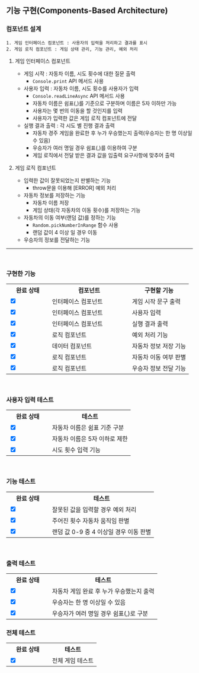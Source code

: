 ## 기능 구현(Components-Based Architecture)

### 컴포넌트 설계
    1. 게임 인터페이스 컴포넌트 : 사용자의 입력을 처리하고 결과를 표시
    2. 게임 로직 컴포넌트 : 게임 상태 관리, 기능 관리, 예외 처리


1. 게임 인터페이스 컴포넌트
    - 게임 시작 : 자동차 이름, 시도 횟수에 대한 질문 출력
        - `Console.print` API 메서드 사용
    - 사용자 입력 : 자동차 이름, 시도 횟수를 사용자가 입력
        - `Console.readLineAsync` API 메서드 사용
        - 자동차 이름은 쉼표(,)를 기준으로 구분하며 이름은 5자 이하만 가능
        - 사용자는 몇 번의 이동을 할 것인지를 입력
        - 사용자가 입력한 값은 게임 로직 컴포넌트에 전달
    - 실행 결과 출력 : 각 시도 별 진행 결과 출력
        - 자동차 경주 게임을 완료한 후 누가 우승했는지 출력(우승자는 한 명 이상일 수 있음)
        - 우승자가 여러 명일 경우 쉼표(,)를 이용하여 구분
        - 게임 로직에서 전달 받은 결과 값을 입출력 요구사항에 맞추어 출력

2. 게임 로직 컴포넌트
    - 입력한 값이 잘못되었는지 판별하는 기능
        - throw문을 이용해 [ERROR] 예외 처리
    - 자동차 정보를 저장하는 기능
        - 자동차 이름 저장
        - 게임 상태(각 자동차의 이동 횟수)를 저장하는 기능
    - 자동차의 이동 여부(랜덤 값)를 정하는 기능
        - `Random.pickNumberInRange` 함수 사용
        - 랜덤 값이 4 이상 일 경우 이동
    - 우승자의 정보를 전달하는 기능

---
<br>

### 구현한 기능

<table>
    <tr>
        <th style = 'width : 100px'>완료 상태</th>
        <th style = 'width : 200px'> 컴포넌트</th>
        <th>구현할 기능</th>
    </tr>
    <tr>
        <td><input type="checkBox" checked></td>
        <td>인터페이스 컴포넌트</td>
        <td>게임 시작 문구 출력</td>
    </tr>
    <tr>
        <td><input type="checkBox" checked></td>
        <td rowsp>인터페이스 컴포넌트</td>
        <td>사용자 입력</td>
    </tr>
    <tr>
        <td><input type="checkBox" checked></td>
        <td>인터페이스 컴포넌트</td>
        <td>실행 결과 출력</td>
    </tr>
    <tr>
        <td><input type="checkBox" checked></td>
        <td>로직 컴포넌트</td>
        <td>예외 처리 기능</td>
    </tr>
    <tr>
        <td><input type="checkBox" checked></td>
        <td>데이터 컴포넌트</td>
        <td>자동차 정보 저장 기능</td>
    </tr>
    <tr>
        <td><input type="checkBox" checked></td>
        <td>로직 컴포넌트</td>
        <td>자동차 이동 여부 판별</td>
    </tr>
    <tr>
        <td><input type="checkBox" checked></td>
        <td>로직 컴포넌트</td>
        <td>우승자 정보 전달 기능</td>
    </tr>   
</table>

<br>

### 사용자 입력 테스트

<table>
    <tr>
        <th style = 'width : 100px'>완료 상태</th>
        <th>테스트</th>
    </tr>
    <tr>
        <td><input type="checkBox" checked></td>
        <td>자동차 이름은 쉼표 기준 구분</td>
    </tr>
    <tr>
        <td><input type="checkBox" checked></td>
        <td>자동차 이름은 5자 이하로 제한</td>
    </tr>
    <tr>
        <td><input type="checkBox" checked></td>
        <td>시도 횟수 입력 기능</td>
    </tr>
</table>

<br>

### 기능 테스트

<table>
    <tr>
        <th style = 'width : 100px'>완료 상태</th>
        <th>테스트</th>
    </tr>
    <tr>
        <td><input type="checkBox" checked></td>
        <td>잘못된 값을 입력할 경우 예외 처리</td>
    </tr>
    <tr>
        <td><input type="checkBox" checked></td>
        <td>주어진 횟수 자동차 움직임 판별</td>
    </tr>
    <tr>
        <td><input type="checkBox" checked></td>
        <td>랜덤 값 0-9 중 4 이상일 경우 이동 판별</td>
    </tr>
</table>

<br>

### 출력 테스트

<table>
    <tr>
        <th style = 'width : 100px'>완료 상태</th>
        <th>테스트</th>
    </tr>
    <tr>
        <td><input type="checkBox" checked></td>
        <td>자동차 게임 완료 후 누가 우승했는지 출력</td>
    </tr>
    <tr>
        <td><input type="checkBox" checked></td>
        <td>우승자는 한 명 이상일 수 있음</td>
    </tr>
    <tr>
        <td><input type="checkBox" checked></td>
        <td>우승자가 여러 명일 경우 쉼표(,)로 구분</td>
    </tr>
</table>

### 전체 테스트

<table>
    <tr>
        <th style = 'width : 100px'>완료 상태</th>
        <th>테스트</th>
    </tr>
    <tr>
        <td><input type="checkBox" checked></td>
        <td>전체 게임 테스트</td>
    </tr>
</table>

